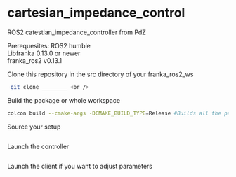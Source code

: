 # cartesian_impedance_control
ROS2 catestian_impedance_controller from PdZ

Prerequesites:
ROS2 humble <br />
Libfranka 0.13.0 or newer <br />
franka_ros2 v0.13.1 <br />

Clone this repository in the src directory of your franka_ros2_ws <br />
```bash cd franka_ros2_ws/src <br />
 git clone ________ <br />
```

Build the package or whole workspace  <br />
```bash colcon build --packages-select cartesian_impedance_control --cmake-args -DCMAKE_BUILD_TYPE=Release <br />
colcon build --cmake-args -DCMAKE_BUILD_TYPE=Release #Builds all the packages in your src folder <br />
```

Source your setup <br />
```bash source install/setup.sh <br />
```

Launch the controller <br />
```bash ros2 launch cartesian_impeance_control cartesian_impedance_controller.launch.py <br />
```

Launch the client if you want to adjust parameters <br />
``` bash ros2 run cartesian_impedance_control user_input_client <br />
```
